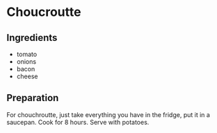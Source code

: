 Choucroutte
===========


Ingredients
-----------

* tomato
* onions
* bacon
* cheese


Preparation
-----------

For chouchroutte, just take everything you have in the fridge, put it in a saucepan. Cook for 8 hours. Serve with potatoes.